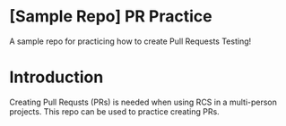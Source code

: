 # [Sample Repo] PR Practice
A sample repo for practicing how to create Pull Requests Testing!

# Introduction
Creating Pull Requsts (PRs) is needed when using RCS in a multi-person projects. This repo can be used to practice creating PRs.